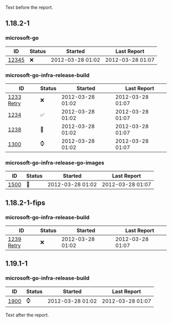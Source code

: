 Text before the report.

<!-- BEGIN section generated by go-infra './cmd/releasego report'. -->

## 1.18.2-1

### microsoft-go

| ID | Status | Started | Last Report |
| --- | --- | --- | --- |
| [12345](https://example.org/) | ❌ | 2012-03-28 01:02 | 2012-03-28 01:07 |

### microsoft-go-infra-release-build

| ID | Status | Started | Last Report |
| --- | --- | --- | --- |
| [1233](https://example.org/) [Retry](https://example.org/&view=ms.vss-build-web.run-extensions-tab) | ❌ | 2012-03-28 01:02 | 2012-03-28 01:07 |
| [1234](https://example.org/) | ✅ | 2012-03-28 01:02 | 2012-03-28 01:07 |
| [1238](https://example.org/) | 🏃 | 2012-03-28 01:02 | 2012-03-28 01:07 |
| [1300](https://example.org/) | ⌚ | 2012-03-28 01:02 | 2012-03-28 01:07 |

### microsoft-go-infra-release-go-images

| ID | Status | Started | Last Report |
| --- | --- | --- | --- |
| [1500](https://example.org/) | 🏃 | 2012-03-28 01:02 | 2012-03-28 01:07 |

## 1.18.2-1-fips

### microsoft-go-infra-release-build

| ID | Status | Started | Last Report |
| --- | --- | --- | --- |
| [1239](https://example.org/) [Retry](https://example.org/&view=ms.vss-build-web.run-extensions-tab) | ❌ | 2012-03-28 01:02 | 2012-03-28 01:07 |

## 1.19.1-1

### microsoft-go-infra-release-build

| ID | Status | Started | Last Report |
| --- | --- | --- | --- |
| [1900](https://example.org/) | ⌚ | 2012-03-28 01:02 | 2012-03-28 01:07 |

<!-- DATA [
  {
    "ID": "12345",
    "Version": "1.18.2-1",
    "Name": "microsoft-go",
    "URL": "https://example.org/",
    "Status": "❌",
    "LastUpdate": "2012-03-28T01:07:03Z",
    "StartTime": "2012-03-28T01:02:03Z"
  },
  {
    "ID": "1233",
    "Version": "1.18.2-1",
    "Name": "microsoft-go-infra-release-build",
    "URL": "https://example.org/",
    "Status": "❌",
    "LastUpdate": "2012-03-28T01:07:03Z",
    "StartTime": "2012-03-28T01:02:03Z"
  },
  {
    "ID": "1234",
    "Version": "1.18.2-1",
    "Name": "microsoft-go-infra-release-build",
    "URL": "https://example.org/",
    "Status": "✅",
    "LastUpdate": "2012-03-28T01:07:03Z",
    "StartTime": "2012-03-28T01:02:03Z"
  },
  {
    "ID": "1238",
    "Version": "1.18.2-1",
    "Name": "microsoft-go-infra-release-build",
    "URL": "https://example.org/",
    "Status": "🏃",
    "LastUpdate": "2012-03-28T01:07:03Z",
    "StartTime": "2012-03-28T01:02:03Z"
  },
  {
    "ID": "1300",
    "Version": "1.18.2-1",
    "Name": "microsoft-go-infra-release-build",
    "URL": "https://example.org/",
    "Status": "⌚",
    "LastUpdate": "2012-03-28T01:07:03Z",
    "StartTime": "2012-03-28T01:02:03Z"
  },
  {
    "ID": "1500",
    "Version": "1.18.2-1",
    "Name": "microsoft-go-infra-release-go-images",
    "URL": "https://example.org/",
    "Status": "🏃",
    "LastUpdate": "2012-03-28T01:07:03Z",
    "StartTime": "2012-03-28T01:02:03Z"
  },
  {
    "ID": "1239",
    "Version": "1.18.2-1-fips",
    "Name": "microsoft-go-infra-release-build",
    "URL": "https://example.org/",
    "Status": "❌",
    "LastUpdate": "2012-03-28T01:07:03Z",
    "StartTime": "2012-03-28T01:02:03Z"
  },
  {
    "ID": "1900",
    "Version": "1.19.1-1",
    "Name": "microsoft-go-infra-release-build",
    "URL": "https://example.org/",
    "Status": "⌚",
    "LastUpdate": "2012-03-28T01:07:03Z",
    "StartTime": "2012-03-28T01:02:03Z"
  }
] DATA -->
<!-- END section generated by go-infra './cmd/releasego report'. -->

Text after the report.